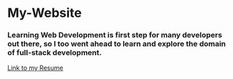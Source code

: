 # My-Website

### Learning Web Development is first step for many developers out there, so I too went ahead to learn and explore the domain of full-stack development. 

[Link to my Resume](https://suhaanibatra.github.io/My-Website/)
